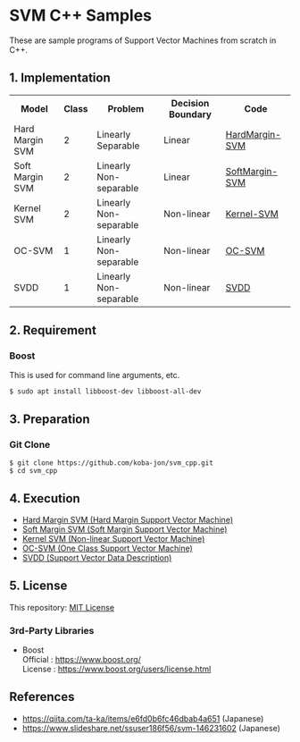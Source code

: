 # SVM C++ Samples
These are sample programs of Support Vector Machines from scratch in C++.

## 1. Implementation

<table>
  <tr>
    <th>Model</th>
    <th>Class</th>
    <th>Problem</th>
    <th>Decision Boundary</th>
    <th>Code</th>
  </tr>
  <tr>
    <td>Hard Margin SVM</td>
    <td>2</td>
    <td>Linearly Separable</td>
    <td>Linear</td>
    <td><a href="HardMargin-SVM">HardMargin-SVM</a></td>
  </tr>
  <tr>
    <td>Soft Margin SVM</td>
    <td>2</td>
    <td>Linearly Non-separable</td>
    <td>Linear</td>
    <td><a href="SoftMargin-SVM">SoftMargin-SVM</a></td>
  </tr>
  <tr>
    <td>Kernel SVM</td>
    <td>2</td>
    <td>Linearly Non-separable</td>
    <td>Non-linear</td>
    <td><a href="Kernel-SVM">Kernel-SVM</a></td>
  </tr>
  <tr>
    <td>OC-SVM</td>
    <td>1</td>
    <td>Linearly Non-separable</td>
    <td>Non-linear</td>
    <td><a href="OC-SVM">OC-SVM</a></td>
  </tr>
  <tr>
    <td>SVDD</td>
    <td>1</td>
    <td>Linearly Non-separable</td>
    <td>Non-linear</td>
    <td><a href="SVDD">SVDD</a></td>
  </tr>
</table>

## 2. Requirement

### Boost

This is used for command line arguments, etc. <br>
~~~
$ sudo apt install libboost-dev libboost-all-dev
~~~

## 3. Preparation

### Git Clone
~~~
$ git clone https://github.com/koba-jon/svm_cpp.git
$ cd svm_cpp
~~~

## 4. Execution
- [Hard Margin SVM (Hard Margin Support Vector Machine)](HardMargin-SVM)
- [Soft Margin SVM (Soft Margin Support Vector Machine)](SoftMargin-SVM)
- [Kernel SVM (Non-linear Support Vector Machine)](Kernel-SVM)
- [OC-SVM (One Class Support Vector Machine)](OC-SVM)
- [SVDD (Support Vector Data Description)](SVDD)

## 5. License

This repository: [MIT License](LICENSE)

### 3rd-Party Libraries
- Boost <br>
Official : https://www.boost.org/ <br>
License : https://www.boost.org/users/license.html <br>

## References
- https://qiita.com/ta-ka/items/e6fd0b6fc46dbab4a651 (Japanese)
- https://www.slideshare.net/ssuser186f56/svm-146231602 (Japanese)
